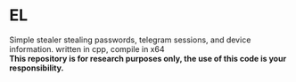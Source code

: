 # EL
Simple stealer stealing passwords, telegram sessions, and device information. written in cpp, compile in x64 <br>
<b>This repository is for research purposes only, the use of this code is your responsibility.<b>
